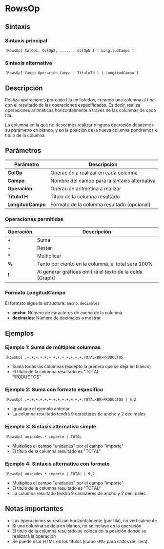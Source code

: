 # RowsOp

## Sintaxis

### Sintaxis principal
```
[RowsOp] ColOp1, ColOp2, ..... , ColOpN [ | LongitudCampo ]
```

### Sintaxis alternativa
```
[RowsOp] Campo Operación Campo | TítuloTH [ | LongitudCampo ]
```

## Descripción

Realiza operaciones por cada fila en listados, creando una columna al final con el resultado de las operaciones especificadas. Es decir, realiza operaciones aritméticas horizontalmente a través de las columnas de cada fila.

La columna en la que no deseemos realizar ninguna operación dejaremos su parámetro en blanco, y en la posición de la nueva columna pondremos el título de la columna.

## Parámetros

| Parámetro | Descripción |
|-----------|-------------|
| **ColOp** | Operación a realizar en cada columna |
| **Campo** | Nombre del campo para la sintaxis alternativa |
| **Operación** | Operación aritmética a realizar |
| **TítuloTH** | Título de la columna resultado |
| **LongitudCampo** | Formato de la columna resultado (opcional) |

### Operaciones permitidas

| Operación | Descripción |
|-----------|-------------|
| **+** | Suma |
| **-** | Restar |
| **\*** | Multiplicar |
| **%** | Tanto por ciento en la columna, el total será 100% |
| **!** | Al generar gráficas omitirá el texto de la celda [Graph] |

### Formato LongitudCampo

El formato sigue la estructura: `ancho,decimales`
- **ancho**: Número de caracteres de ancho de la columna
- **decimales**: Número de decimales a mostrar

## Ejemplos

### Ejemplo 1: Suma de múltiples columnas
```
[RowsOp] ,+,+,+,+,+,+,+,+,+,+,+,+,+,TOTAL<BR>PRODUCTOS
```
- Suma todas las columnas (excepto la primera que se deja en blanco)
- El título de la columna resultado es "TOTAL<BR>PRODUCTOS"

### Ejemplo 2: Suma con formato específico
```
[RowsOp] ,+,+,+,+,+,+,+,+,+,+,+,+,+,TOTAL<BR>PRODUCTOS | 9,2
```
- Igual que el ejemplo anterior
- La columna resultado tendrá 9 caracteres de ancho y 2 decimales

### Ejemplo 3: Sintaxis alternativa simple
```
[RowsOp] unidades * importe | TOTAL
```
- Multiplica el campo "unidades" por el campo "importe"
- El título de la columna resultado es "TOTAL"

### Ejemplo 4: Sintaxis alternativa con formato
```
[RowsOp] unidades * importe | TOTAL | 9,2
```
- Multiplica el campo "unidades" por el campo "importe"
- El título de la columna resultado es "TOTAL"
- La columna resultado tendrá 9 caracteres de ancho y 2 decimales

## Notas importantes

- Las operaciones se realizan horizontalmente (por fila), no verticalmente
- Si una columna se deja en blanco, no se incluye en la operación
- El título de la columna resultado se coloca en la posición donde se realizará la operación
- Se puede usar HTML en los títulos (como `<BR>` para saltos de línea)